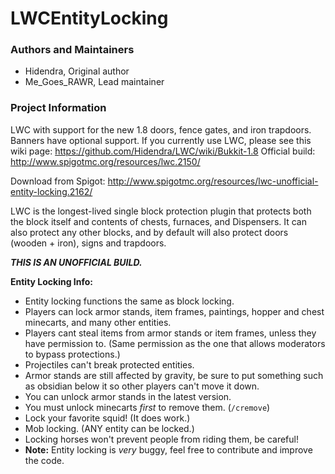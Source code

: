 # LWCEntityLocking

### Authors and Maintainers
  * Hidendra, Original author
  * Me_Goes_RAWR, Lead maintainer
  
### Project Information
LWC with support for the new 1.8 doors, fence gates, and iron trapdoors. Banners have optional support. If you currently use LWC, please see this wiki page: https://github.com/Hidendra/LWC/wiki/Bukkit-1.8
Official build: http://www.spigotmc.org/resources/lwc.2150/

Download from Spigot: http://www.spigotmc.org/resources/lwc-unofficial-entity-locking.2162/

LWC is the longest-lived single block protection plugin that protects both the block itself and contents of chests, furnaces, and Dispensers. It can also protect any other blocks, and by default will also protect doors (wooden + iron), signs and trapdoors.

***THIS IS AN UNOFFICIAL BUILD.***

**Entity Locking Info:**
  - Entity locking functions the same as block locking.
  - Players can lock armor stands, item frames, paintings, hopper and chest minecarts, and many other entities.
  - Players cant steal items from armor stands or item frames, unless they have permission to. (Same permission as the one that allows moderators to bypass protections.)
  - Projectiles can't break protected entities.
  - Armor stands are still affected by gravity, be sure to put something such as obsidian below it so other players can't move it down.
  - You can unlock armor stands in the latest version.
  - You must unlock minecarts *first* to remove them. (`/cremove`)
  - Lock your favorite squid! (It does work.)
  - Mob locking. (ANY entity can be locked.)
  - Locking horses won't prevent people from riding them, be careful!
  - **Note:** Entity locking is *very* buggy, feel free to contribute and improve the code.
